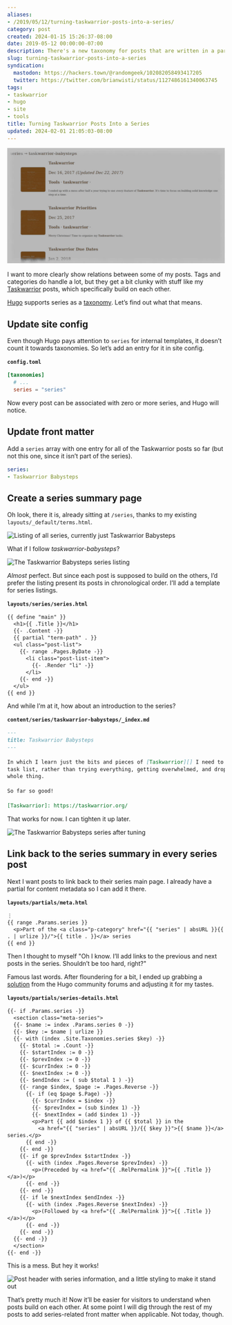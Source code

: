```yaml
---
aliases:
- /2019/05/12/turning-taskwarrior-posts-into-a-series/
category: post
created: 2024-01-15 15:26:37-08:00
date: 2019-05-12 00:00:00-07:00
description: There's a new taxonomy for posts that are written in a particular order!
slug: turning-taskwarrior-posts-into-a-series
syndication:
  mastodon: https://hackers.town/@randomgeek/102082058493417205
  twitter: https://twitter.com/brianwisti/status/1127486161340063745
tags:
- taskwarrior
- hugo
- site
- tools
title: Turning Taskwarrior Posts Into a Series
updated: 2024-02-01 21:05:03-08:00
---
```


![attachments/img/2019/cover-2019-05-12.jpg](../../../attachments/img/2019/cover-2019-05-12.jpg)

I want to more clearly show relations between some of my posts. Tags and categories do handle a lot, but they get a bit clunky with stuff like my [Taskwarrior](../../../card/Taskwarrior.md) posts, which specifically build on each other.

[Hugo](../../../card/Hugo.md) supports series as a [taxonomy](https://gohugo.io/content-management/taxonomies/). Let’s find out what that means.

## Update site config

Even though Hugo pays attention to `series` for internal templates, it doesn’t count it towards taxonomies. So let’s add an entry for it in site config.

**`config.toml`**

````toml
[taxonomies]
  # ...
  series = "series"
````

Now every post can be associated with zero or more series, and Hugo will notice.

## Update front matter

Add a `series` array with one entry for all of the Taskwarrior posts so far (but not this one, since it isn’t part of the series).

````yaml
series:
- Taskwarrior Babysteps
````

## Create a series summary page

Oh look, there it is, already sitting at `/series`, thanks to my existing `layouts/_default/terms.html`.

![Listing of all series, currently just Taskwarrior Babysteps](attachments/img/2019/series-listing.png)

What if I follow *taskwarrior-babysteps*?

![The Taskwarrior Babysteps series listing](attachments/img/2019/taskwarrior-series-initial.png)

*Almost* perfect. But since each post is supposed to build on the others, I’d prefer the listing present its posts in chronological order. I’ll add a template for series listings.

**`layouts/series/series.html`**

````
{{ define "main" }}
  <h1>{{ .Title }}</h1>
  {{- .Content -}}
  {{ partial "term-path" . }}
  <ul class="post-list">
    {{- range .Pages.ByDate -}}
      <li class="post-list-item">
        {{- .Render "li" -}}
      </li>
    {{- end -}}
  </ul>
{{ end }}
````

And while I’m at it, how about an introduction to the series?

**`content/series/taskwarrior-babysteps/_index.md`**

````markdown
---
title: Taskwarrior Babysteps
---

In which I learn just the bits and pieces of [Taskwarrior][] I need to manage my
task list, rather than trying everything, getting overwhelmed, and dropping the
whole thing.

So far so good!

[Taskwarrior]: https://taskwarrior.org/
````

That works for now. I can tighten it up later.

![The Taskwarrior Babysteps series after tuning](attachments/img/2019/taskwarrior-series-adjusted.png)

## Link back to the series summary in every series post

Next I want posts to link back to their series main page. I already have a partial for content metadata so I can add it there.

**`layouts/partials/meta.html`**

````
⋮
{{ range .Params.series }}
  <p>Part of the <a class="p-category" href="{{ "series" | absURL }}{{ . | urlize }}/">{{ title . }}</a> series
{{ end }}
````

Then I thought to myself "Oh I know. I’ll add links to the previous and next posts in the series. Shouldn’t be too hard, right?"

Famous last words. After floundering for a bit, I ended up grabbing a [solution](https://discourse.gohugo.io/t/generating-series-navigation/16837) from the Hugo community forums and adjusting it for my tastes.

**`layouts/partials/series-details.html`**

````
{{- if .Params.series -}}
  <section class="meta-series">
  {{- $name := index .Params.series 0 -}}
  {{- $key := $name | urlize }}
  {{- with (index .Site.Taxonomies.series $key) -}}
    {{- $total := .Count -}}
    {{- $startIndex := 0 -}}
    {{- $prevIndex := 0 -}}
    {{- $currIndex := 0 -}}
    {{- $nextIndex := 0 -}}
    {{- $endIndex := ( sub $total 1 ) -}}
    {{- range $index, $page := .Pages.Reverse -}}
      {{- if (eq $page $.Page) -}}
        {{- $currIndex = $index -}}
        {{- $prevIndex = (sub $index 1) -}}
        {{- $nextIndex = (add $index 1) -}}
        <p>Part {{ add $index 1 }} of {{ $total }} in the
          <a href="{{ "series" | absURL }}/{{ $key }}">{{ $name }}</a> series.</p>
      {{ end -}}
    {{- end -}}
    {{- if ge $prevIndex $startIndex -}}
      {{- with (index .Pages.Reverse $prevIndex) -}}
        <p>(Preceded by <a href="{{ .RelPermalink }}">{{ .Title }}</a>)</p>
      {{- end -}}
    {{- end -}}
    {{- if le $nextIndex $endIndex -}}
      {{- with (index .Pages.Reverse $nextIndex) -}}
        <p>(Followed by <a href="{{ .RelPermalink }}">{{ .Title }}</a>)</p>
      {{- end -}}
    {{- end -}}
  {{- end -}}
  </section>
{{- end -}}
````

This is a mess. But hey it works!

![Post header with series information, and a little styling to make it stand out](attachments/img/2019/taskwarrior-series-post-header.png)

That’s pretty much it! Now it’ll be easier for visitors to understand when posts build on each other. At some point I will dig through the rest of my posts to add series-related front matter when applicable. Not today, though.